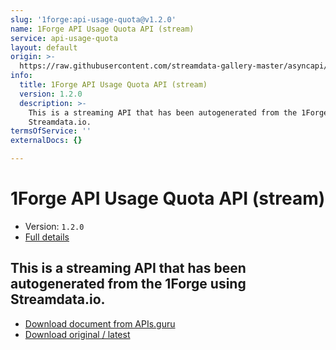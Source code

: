 ```yaml
---
slug: '1forge:api-usage-quota@v1.2.0'
name: 1Forge API Usage Quota API (stream)
service: api-usage-quota
layout: default
origin: >-
  https://raw.githubusercontent.com/streamdata-gallery-master/asyncapi/master/_listings/1forge/1forge-api-usage-quota-api-stream-async.md
info:
  title: 1Forge API Usage Quota API (stream)
  version: 1.2.0
  description: >-
    This is a streaming API that has been autogenerated from the 1Forge using
    Streamdata.io.
termsOfService: ''
externalDocs: {}

---
```

# 1Forge API Usage Quota API (stream)

* Version: `1.2.0`
* [Full details](../html/1forge:api-usage-quota@v1.2.0.html)



## This is a streaming API that has been autogenerated from the 1Forge using Streamdata.io.



* [Download document from APIs.guru](https://raw.githubusercontent.com/APIs-guru/asyncapi-directory/master/docs/APIs/1forge%3Aapi-usage-quota%40v1.2.0.yaml)
* [Download original / latest](https://raw.githubusercontent.com/streamdata-gallery-master/asyncapi/master/_listings/1forge/1forge-api-usage-quota-api-stream-async.md)

<script type="application/ld+json">
{
  "@context": "http://schema.org/",
  "@type": "WebAPI",
  "description": "This is a streaming API that has been autogenerated from the 1Forge using Streamdata.io.",
  "documentation": "",

  "name": "1Forge API Usage Quota API (stream)"
}
</script>
